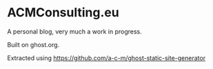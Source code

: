 # ACMConsulting.eu

A personal blog, very much a work in progress.

Built on ghost.org.

Extracted using https://github.com/a-c-m/ghost-static-site-generator
